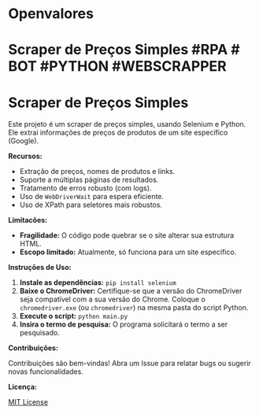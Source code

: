 # Openvalores

# Scraper de Preços Simples #RPA # BOT #PYTHON #WEBSCRAPPER

# Scraper de Preços Simples

Este projeto é um scraper de preços simples, usando Selenium e Python.  Ele extrai informações de preços de produtos de um site específico (Google).

**Recursos:**

* Extração de preços, nomes de produtos e links.
* Suporte a múltiplas páginas de resultados.
* Tratamento de erros robusto (com logs).
* Uso de `WebDriverWait` para espera eficiente.
* Uso de XPath para seletores mais robustos.


**Limitacões:**

* **Fragilidade:**  O código pode quebrar se o site alterar sua estrutura HTML.
* **Escopo limitado:**  Atualmente, só funciona para um site específico.


**Instruções de Uso:**

1. **Instale as dependências:** `pip install selenium`
2. **Baixe o ChromeDriver:**  Certifique-se que a versão do ChromeDriver seja compatível com a sua versão do Chrome.  Coloque o `chromedriver.exe` (ou `chromedriver`) na mesma pasta do script Python.
3. **Execute o script:** `python main.py`
4. **Insira o termo de pesquisa:** O programa solicitará o termo a ser pesquisado.

**Contribuições:**

Contribuições são bem-vindas!  Abra um Issue para relatar bugs ou sugerir novas funcionalidades.

**Licença:**

[MIT License](LICENSE)
